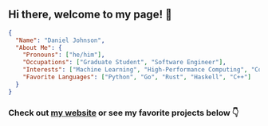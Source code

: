 ## Hi there, welcome to my page! 👋
```json
{
  "Name": "Daniel Johnson",
  "About Me": {
    "Pronouns": ["he/him"],
    "Occupations": ["Graduate Student", "Software Engineer"],
    "Interests": ["Machine Learning", "High-Performance Computing", "Compilers & Interpreters"],
    "Favorite Languages": ["Python", "Go", "Rust", "Haskell", "C++"]
  }
}
```
### Check out [my website](https://danielrjohnson.dev/) or see my favorite projects below 👇

<!--
**DanielRJohnson/DanielRJohnson** is a ✨ _special_ ✨ repository because its `README.md` (this file) appears on your GitHub profile.

Here are some ideas to get you started:

- 🔭 I’m currently working on ...
- 🌱 I’m currently learning ...
- 👯 I’m looking to collaborate on ...
- 🤔 I’m looking for help with ...
- 💬 Ask me about ...
- 📫 How to reach me: ...
- 😄 Pronouns: ...
- ⚡ Fun fact: ...
-->
